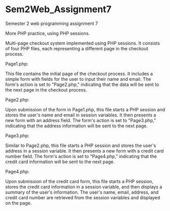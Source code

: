 # Sem2Web_Assignment7

Semester 2 web programming assignment 7

More PHP practice, using PHP sessions.

Multi-page checkout system implemented using PHP sessions. It consists of four PHP files, each representing a different page in the checkout process.

Page1.php:

This file contains the initial page of the checkout process. It includes a simple form with fields for the user to input their name and email. The form's action is set to "Page2.php," indicating that the data will be sent to the next page in the checkout process.

Page2.php:

Upon submission of the form in Page1.php, this file starts a PHP session and stores the user's name and email in session variables. It then presents a new form with an address field. The form's action is set to "Page3.php," indicating that the address information will be sent to the next page.

Page3.php:

Similar to Page2.php, this file starts a PHP session and stores the user's address in a session variable. It then presents a new form with a credit card number field. The form's action is set to "Page4.php," indicating that the credit card information will be sent to the next page.

Page4.php:

Upon submission of the credit card form, this file starts a PHP session, stores the credit card information in a session variable, and then displays a summary of the user's information. The user's name, email, address, and credit card number are retrieved from the session variables and displayed on the page.

 

